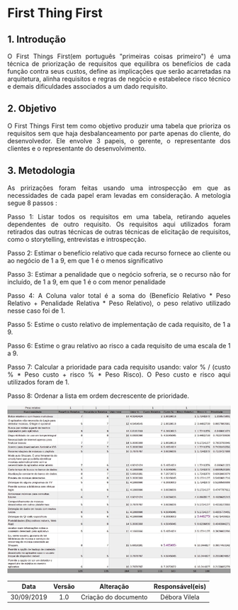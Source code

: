 # First Thing First

## 1. Introdução
<p align="justify">O First Things First(em português "primeiras coisas primeiro") é uma técnica de priorização de requisitos que equilibra os benefícios de cada função contra seus custos, define as implicações que serão acarretadas na arquitetura, alinha requisitos e regras de negócio e estabelece risco técnico e demais dificuldades associados a um dado requisito.</p>

## 2. Objetivo
<p align="justify">O First Things First tem como objetivo produzir uma tabela que prioriza os requisitos sem que haja desbalanceamento por parte apenas do cliente, do desenvolvedor. Ele envolve 3 papeis, o gerente, o representante dos clientes e o representante do desenvolvimento.</p>

## 3. Metodologia
<p align="justify">As pririzações foram feitas usando uma introspecção em que as necessidades de cada papel eram levadas em consideração. A metologia segue 8 passos :</p>

<p align="justify">Passo 1: Listar todos os requisitos em uma tabela, retirando aqueles dependentes de outro requisito. Os requisitos aqui utilizados foram retirados das outras técnicas de outras técnicas de elicitação de requisitos, como o storytelling, entrevistas e introspecção.</p>
<p align="justify">Passo 2: Estimar o benefício relativo que cada recurso fornece ao cliente ou ao negócio de 1 a 9, em que 1 é o menos significativo</p>
<p align="justify">Passo 3: Estimar a penalidade que o negócio sofreria, se o recurso não for incluído, de 1 a 9, em que 1 é o com menor penalidade</p>
<p align="justify">Passo 4: A Coluna valor total é a soma do (Benefício Relativo * Peso Relativo + Penalidade Relativa * Peso Relativo), o peso relativo utilizado nesse caso foi de 1.</p>
<p align="justify">Passo 5: Estime o custo relativo de implementação de cada requisito, de 1 a 9.</p>
<p align="justify">Passo 6: Estime o grau relativo ao risco a cada requisito de uma escala de 1 a 9.</p>
<p align="justify">Passo 7: Calcular a prioridade para cada requisito usando: valor % / (custo % * Peso custo + risco % * Peso Risco). O Peso custo e risco aqui utilizados foram de 1.</p>
<p align="justify">Passo 8: Ordenar a lista em ordem decrescente de prioridade.</p>


<p align="center">
  <img src="docs/imgs/Firstthingfirst.jpg">
</p>

|Data|Versão|Alteração|Responsável(eis)|
|:--:|:----:|:-------:|:---:|
| 30/09/2019 | 1.0 | Criação do documento | Débora Vilela |